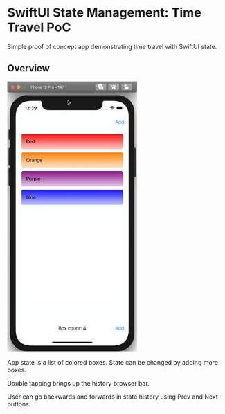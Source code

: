 # SwiftUI State Management: Time Travel PoC

Simple proof of concept app demonstrating time travel with SwiftUI state.

## Overview

<img src="images/demo.gif" width="300"/> 

App state is a list of colored boxes. State can be changed by adding more boxes.

Double tapping brings up the history browser bar.

User can go backwards and forwards in state history using Prev and Next buttons.
